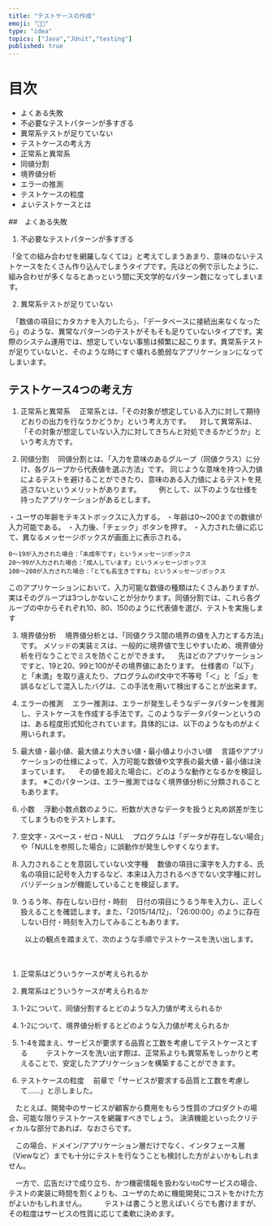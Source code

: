 ```yaml
---
title: "テストケースの作成" 
emoji: "🙅🏽"
type: "idea" 
topics: ["Java","JUnit","testing"]
published: true
---
```

# 目次
- よくある失敗
- 不必要なテストパターンが多すぎる
- 異常系テストが足りていない
- テストケースの考え方
- 正常系と異常系
- 同値分割
- 境界値分析
- エラーの推測
- テストケースの粒度
- よいテストケースとは

##　よくある失敗

1. 不必要なテストパターンが多すぎる

「全ての組み合わせを網羅しなくては」と考えてしまうあまり、意味のないテストケースをたくさん作り込んでしまうタイプです。先ほどの例で示したように、組み合わせが多くなるとあっという間に天文学的なパターン数になってしまいます。

2. 異常系テストが足りていない

　「数値の項目にカタカナを入力したら」、「データベースに接続出来なくなったら」のような、異常なパターンのテストがそもそも足りていないタイプです。実際のシステム運用では、想定していない事態は頻繁に起こります。異常系テストが足りていないと、そのような時にすぐ壊れる脆弱なアプリケーションになってしまいます。

## テストケース4つの考え方

1. 正常系と異常系
　正常系とは、「その対象が想定している入力に対して期待どおりの出力を行なうかどうか」という考え方です。
　対して異常系は、「その対象が想定していない入力に対してきちんと対処できるかどうか」という考え方です。

2. 同値分割
　同値分割とは、「入力を意味のあるグループ（同値クラス）に分け、各グループから代表値を選ぶ方法」です。 同じような意味を持つ入力値によるテストを避けることができたり、意味のある入力値によるテストを見逃さないというメリットがあります。
　
　例として、以下のような仕様を持ったアプリケーションがあるとします。
　

・ユーザの年齢をテキストボックスに入力する。
・年齢は0～200までの数値が入力可能である。
・入力後、「チェック」ボタンを押す。
・入力された値に応じて、異なるメッセージボックスが画面上に表示される。

```
0～19が入力された場合：「未成年です」というメッセージボックス
20～99が入力された場合：「成人しています」というメッセージボックス
100～200が入力された場合：「とても長生きですね」というメッセージボックス
```

このアプリケーションにおいて、入力可能な数値の種類はたくさんありますが、実はそのグループは3つしかないことが分かります。同値分割では、これら各グループの中からそれぞれ10、80、150のように代表値を選び、テストを実施します

3. 境界値分析
　境界値分析とは、「同値クラス間の境界の値を入力とする方法」です。 メソッドの実装ミスは、一般的に境界値で生じやすいため、境界値分析を行なうことでミスを防ぐことができます。
　先ほどのアプリケーションですと、19と20、99と100がその境界値にあたります。
仕様書の「以下」と「未満」を取り違えたり、プログラムのif文中で不等号「＜」と「≦」を誤るなどして混入したバグは、この手法を用いて検出することが出来ます。

4. エラーの推測
　エラー推測は、エラーが発生しそうなデータパターンを推測し、テストケースを作成する手法です。このようなデータパターンというのは、ある程度形式知化されています。具体的には、以下のようなものがよく用いられます。

1. 最大値・最小値、最大値より大きい値・最小値より小さい値
　言語やアプリケーションの仕様によって、入力可能な数値や文字長の最大値・最小値は決まっています。
　その値を超えた場合に、どのような動作となるかを検証します。
※このパターンは、エラー推測ではなく境界値分析に分類されることもあります。

2. 小数
　浮動小数点数のように、桁数が大きなデータを扱うと丸め誤差が生じてしまうものをテストします。

3. 空文字・スペース・ゼロ・NULL
　プログラムは「データが存在しない場合」や「NULLを参照した場合」に誤動作が発生しやすくなります。

4. 入力されることを意図していない文字種
　数値の項目に漢字を入力する、氏名の項目に記号を入力するなど、本来は入力されるべきでない文字種に対しバリデーションが機能していることを検証します。

5. うるう年、存在しない日付・時刻
　日付の項目にうるう年を入力し、正しく扱えることを確認します。また、「2015/14/12」、「26:00:00」のように存在しない日付・時刻を入力してみることもあります。

　
　以上の観点を踏まえて、次のような手順でテストケースを洗い出します。

　
1. 正常系はどういうケースが考えられるか
2. 異常系はどういうケースが考えられるか
3. 1-2について、同値分割するとどのような入力値が考えられるか
4. 1-2について、境界値分析するとどのような入力値が考えられるか
5. 1-4を踏まえ、サービスが要求する品質と工数を考慮してテストケースとする
　
　テストケースを洗い出す際は、正常系よりも異常系をしっかりと考えることで、安定したアプリケーションを構築することができます。

3. テストケースの粒度
　前章で「サービスが要求する品質と工数を考慮して……」と示しました。

　たとえば、開発中のサービスが顧客から費用をもらう性質のプロダクトの場合、可能な限りテストケースを網羅すべきでしょう。 決済機能といったクリティカルな部分であれば、なおさらです。

　この場合、ドメイン/アプリケーション層だけでなく、インタフェース層（Viewなど）までも十分にテストを行なうことも検討した方がよいかもしれません。

　一方で、広告だけで成り立ち、かつ機密情報を扱わないtoCサービスの場合、テストの実装に時間を割くよりも、ユーザのために機能開発にコストをかけた方がよいかもしれません。
　
　テストは書こうと思えばいくらでも書けますが、その粒度はサービスの性質に応じて柔軟に決めます。

